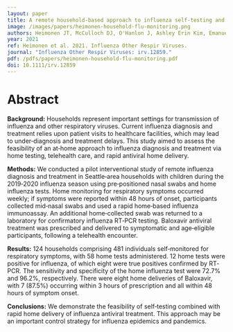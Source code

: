 ```yaml
---
layout: paper
title: A remote household-based approach to influenza self-testing and antiviral treatment
image: /images/papers/heimonen-household-flu-monitoring.png
authors: Heimonen JT, McCulloch DJ, O'Hanlon J, Ashley Erin Kim, Emanuels A, Wilcox N, Brandstetter E, Stewart M, McCune D, Fry S, Parsons S, Hughes JP, Jackson ML, Uyeki TM, Boeckh M, Starita LM, Bedford T, Englund JA, Chu HY on behalf of the Seattle Flu Study Investigators.
year: 2021
ref: Heimonen et al. 2021. Influenza Other Respir Viruses.
journal: "Influenza Other Respir Viruses: irv.12859."
pdf: /pdfs/papers/heimonen-household-flu-monitoring.pdf
doi: 10.1111/irv.12859
---
```


# Abstract

**Background:** Households represent important settings for transmission of influenza and other respiratory viruses. Current influenza diagnosis and treatment relies upon patient visits to healthcare facilities, which may lead to under‐diagnosis and treatment delays. This study aimed to assess the feasibility of an at‐home approach to influenza diagnosis and treatment via home testing, telehealth care, and rapid antiviral home delivery.

**Methods:** We conducted a pilot interventional study of remote influenza diagnosis and treatment in Seattle‐area households with children during the 2019‐2020 influenza season using pre‐positioned nasal swabs and home influenza tests. Home monitoring for respiratory symptoms occurred weekly; if symptoms were reported within 48 hours of onset, participants collected mid‐nasal swabs and used a rapid home‐based influenza immunoassay. An additional home‐collected swab was returned to a laboratory for confirmatory influenza RT‐PCR testing. Baloxavir antiviral treatment was prescribed and delivered to symptomatic and age‐eligible participants, following a telehealth encounter.

**Results:** 124 households comprising 481 individuals self‐monitored for respiratory symptoms, with 58 home tests administered. 12 home tests were positive for influenza, of which eight were true positives confirmed by RT‐PCR. The sensitivity and specificity of the home influenza test were 72.7% and 96.2%, respectively. There were eight home deliveries of Baloxavir, with 7 (87.5%) occurring within 3 hours of prescription and all within 48 hours of symptom onset.

**Conclusions:** We demonstrate the feasibility of self‐testing combined with rapid home delivery of influenza antiviral treatment. This approach may be an important control strategy for influenza epidemics and pandemics.
